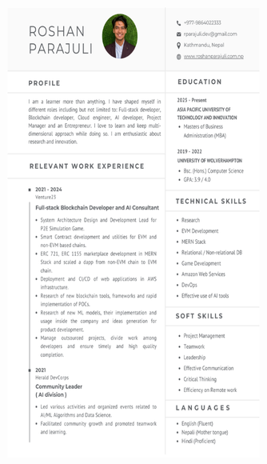   <img src = "https://raw.githubusercontent.com/0xrpj/0xrpj/refs/heads/master/CV.png" width ="650px" height="900px"> 

<!--
<h1>I'm a Blockchain DEV. </h1>
<em>

<span>🟢 Smart Contracts? I got you. <br/><br/>🟢 MERN? I got you.</span>
 </em>
 
<!-- I am not defined by any programming languages. Can work on any ;). 
 
<a href="https://www.roshanparajuli.com.np" target="_blank">Personal page that I built years ago.</a>


 [![Discord](https://img.shields.io/discord/657590804914634772?color=brightgreen&label=Join%20my%20Discord&logo=discord&logoColor=white&style=for-the-badge)](https://discord.gg/EWdKEZSZcp) 
 <a href="https://t.me/rsnpj/"><img src="https://img.shields.io/badge/Telegram-blue.svg?style=for-the-badge&logo=Telegram"></a>

<a href="https://www.youtube.com/channel/UCVJyOzRYgyZWz-27mJaUCCA?sub_confirmation=1"><img src="https://img.shields.io/badge/Youtube-red.svg?style=for-the-badge&logo=youtube" alt="YOUTUBE"></a>
 
<a href="https://www.linkedin.com/in/rsnpj/"><img src="https://img.shields.io/badge/LinkedIn-blue.svg?style=for-the-badge&logo=LinkedIn"></a> 

<img alt="Roshan Parajuli's Activity Graph" src="https://activity-graph.herokuapp.com/graph?username=rsnpj&bg_color=ffffff&color=000000&line=FFD700&point=000000&hide_border=true" />

<img src="https://visitor-badge.glitch.me/badge?page_id=rsnpj" height="20"> -->
